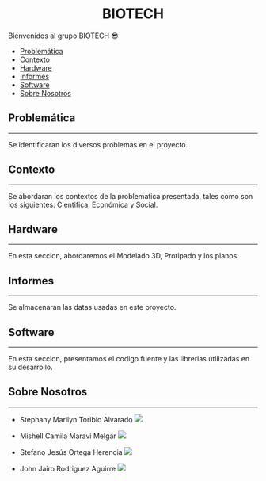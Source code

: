 <h1 align="center">BIOTECH</h1>

Bienvenidos al grupo BIOTECH 😎

- [Problemática](#problemática)
- [Contexto](#contexto)
- [Hardware](#hardware)
- [Informes](#informes)
- [Software](#software)
- [Sobre Nosotros](#sobre-nosotros)

## Problemática
---
Se identificaran los diversos problemas en el proyecto.

## Contexto
---
Se abordaran los contextos de la problematica presentada, tales como son los siguientes: Cientifica, Económica y Social.

## Hardware
---
En esta seccion, abordaremos el Modelado 3D, Protipado y los planos.

## Informes
---
Se almacenaran las datas usadas en este proyecto.

## Software
---
En esta seccion, presentamos el codigo fuente y las librerias utilizadas en su desarrollo.

## Sobre Nosotros
---
- Stephany Marilyn Toribio Alvarado 
![](https://github.com/stephany-toribio/Repositorio-BioTech/blob/main/Informes/sobre_nosotros/stephany_marilyn.jpg)

- Mishell Camila Maravi Melgar
![](https://github.com/stephany-toribio/Repositorio-BioTech/blob/main/Informes/sobre_nosotros/mishel_camila.png)
  
- Stefano Jesús Ortega Herencia
![](https://github.com/stephany-toribio/Repositorio-BioTech/blob/main/Informes/sobre_nosotros/stefano_ortega.jpg)
  
- John Jairo Rodriguez Aguirre
![](https://github.com/stephany-toribio/Repositorio-BioTech/blob/main/Informes/sobre_nosotros/jhon_jairo.jpg)